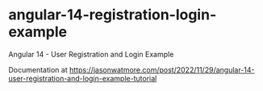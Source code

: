 # angular-14-registration-login-example

Angular 14 - User Registration and Login Example

Documentation at https://jasonwatmore.com/post/2022/11/29/angular-14-user-registration-and-login-example-tutorial